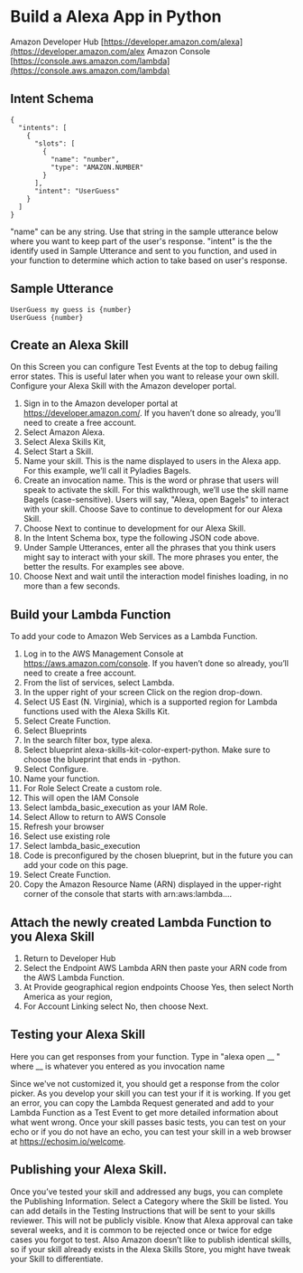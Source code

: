# Build a Alexa App in Python

Amazon Developer Hub [https://developer.amazon.com/alexa](https://developer.amazon.com/alex
Amazon Console [https://console.aws.amazon.com/lambda](https://console.aws.amazon.com/lambda)

## Intent Schema
```
{
  "intents": [
    {
      "slots": [
        {
          "name": "number",
          "type": "AMAZON.NUMBER"
        }
      ],
      "intent": "UserGuess"
    }
  ]
}
```

"name" can be any string. Use that string in the sample utterance below where you want to keep part of the user's response.
"intent" is the the identify used in Sample Utterance and sent to you function, and used in your function to determine which action to take based on user's response. 

## Sample Utterance
```
UserGuess my guess is {number}
UserGuess {number}
```

## Create an Alexa Skill

On this Screen you can configure Test Events at the top to debug failing error states. This is useful
later when you want to release your own skill. 
Configure your Alexa Skill with the Amazon developer portal.
1. Sign in to the Amazon developer portal at https://developer.amazon.com/. If you haven’t done
so already, you’ll need to create a free account.
2. Select Amazon Alexa.
3. Select Alexa Skills Kit,
4. Select Start a Skill.
5. Name your skill. This is the name displayed to users in the Alexa app. For this example, we’ll call
it Pyladies Bagels. 
6. Create an invocation name. This is the word or phrase that users will speak to activate the skill.
For this walkthrough, we’ll use the skill name Bagels (case-sensitive). Users will say, "Alexa,
open Bagels" to interact with your skill. Choose Save to continue to development for our Alexa Skill.
7. Choose Next to continue to development for our Alexa Skill.
8. In the Intent Schema box, type the following JSON code above.
9. Under Sample Utterances, enter all the phrases that you think users might say to interact with
your skill. The more phrases you enter, the better the results. For examples see above.
10. Choose Next and wait until the interaction model finishes loading, in no more than a few
seconds.


## Build your Lambda Function

To add your code to Amazon Web Services as a Lambda Function.
1. Log in to the AWS Management Console at https://aws.amazon.com/console.
 If you haven’t done so already, you’ll need to create a free account.
2. From the list of services, select Lambda.
3. In the upper right of your screen Click on the region drop-down.
4. Select US East (N. Virginia), which is a supported region for Lambda functions used with the
Alexa Skills Kit.
5. Select Create Function.
6. Select Blueprints
7. In the search filter box, type alexa.
8. Select blueprint alexa-skills-kit-color-expert-python. Make sure to choose the blueprint that
ends in -python.
9. Select Configure.
10. Name your function.
11. For Role Select Create a custom role.
12. This will open the IAM Console
13. Select lambda_basic_execution as your IAM Role.
14. Select Allow to return to AWS Console
15. Refresh your browser
16. Select use existing role
17. Select lambda_basic_execution
18. Code is preconfigured by the chosen blueprint, but in the future you can add your code on this
page.
19. Select Create Function.
20. Copy the Amazon Resource Name (ARN) displayed in the upper-right corner of the console that
starts with arn:aws:lambda....

## Attach the newly created Lambda Function to you Alexa Skill

1. Return to Developer Hub
1. Select the Endpoint AWS Lambda ARN then paste your ARN code from the AWS Lambda
Function.
1. At Provide geographical region endpoints Choose Yes, then select North America as your
region,
1. For Account Linking select No, then choose Next.


## Testing your Alexa Skill
Here you can get responses from your function. Type in "alexa open __ " where __ is whatever you entered as you invocation name 

Since we've not customized it, you should get a response from the color picker. 
As you develop your skill you can test your if it is working. If you get an error, you can copy the Lambda Request generated and add to your Lambda Function as a
Test Event to get more detailed information about what went wrong.
Once your skill passes basic tests, you can test on your echo or if you do not have an echo, you can test
your skill in a web browser at https://echosim.io/welcome.


## Publishing your Alexa Skill.
Once you’ve tested your skill and addressed any bugs, you can complete the Publishing Information.
Select a Category where the Skill be listed.
You can add details in the Testing Instructions that will be sent to your skills reviewer. This will not be
publicly visible.
Know that Alexa approval can take several weeks, and it is common to be rejected once or twice for
edge cases you forgot to test. Also Amazon doesn’t like to publish identical skills, so if your skill already
exists in the Alexa Skills Store, you might have tweak your Skill to differentiate. 